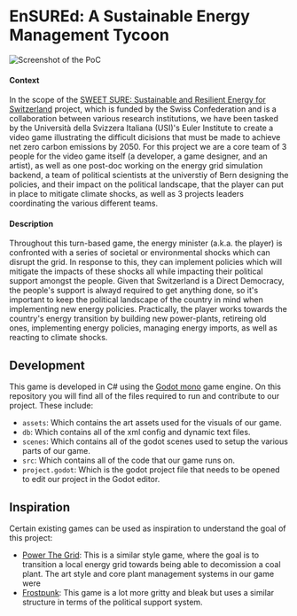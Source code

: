 # EnSUREd: A Sustainable Energy Management Tycoon  

![Screenshot of the PoC](Ensured_Menu.png)  

#### Context  
  In the scope of the [SWEET SURE: Sustainable and Resilient Energy for Switzerland](https://sweet-sure.ch/) project, which is funded by the Swiss Confederation and is a collaboration between various research institutions, we have been tasked by the Università della Svizzera Italiana (USI)'s Euler Institute to create a video game illustrating the difficult dicisions that must be made to achieve net zero carbon emissions by 2050. For this project we are a core team of 3 people for the video game itself (a developer, a game designer, and an artist), as well as one post-doc working on the energy grid simulation backend, a team of political scientists at the universtiy of Bern designing the policies, and their impact on the political landscape, that the player can put in place to mitigate climate shocks, as well as 3 projects leaders coordinating the various different teams.

#### Description  

  Throughout this turn-based game, the energy minister (a.k.a. the player) is confronted with a series of societal or environmental shocks which can disrupt the grid. In response to this, they can implement policies which will mitigate the impacts of these shocks all while impacting their political support amongst the people. Given that Switzerland is a Direct Democracy, the people's support is alwayd required to get anything done, so it's important to keep the political landscape of the country in mind when implementing new energy policies. Practically, the player works towards the country's energy transition by building new power-plants, retireing old ones, implementing energy policies, managing energy imports, as well as reacting to climate shocks.    


## Development  
This game is developed in C# using the [Godot mono](https://godotengine.org/) game engine. On this repository you will find all of the files required to run and contribute to our project. These include:  
 - `assets`: Which contains the art assets used for the visuals of our game.
 - `db`: Which contains all of the xml config and dynamic text files.
 - `scenes`: Which contains all of the godot scenes used to setup the various parts of our game.
 - `src`: Which contains all of the code that our game runs on.
 - `project.godot`: Which is the godot project file that needs to be opened to edit our project in the Godot editor.



## Inspiration  
Certain existing games can be used as inspiration to understand the goal of this project:  
  - [Power The Grid](https://claudioa.itch.io/power-the-grid): This is a similar style game, where the goal is to transition a local energy grid towards being able to decomission a coal plant. The art style and core plant management systems in our game were
  - [Frostpunk](https://www.frostpunkgame.com/): This game is a lot more gritty and bleak but uses a similar structure in terms of the political support system.

	
